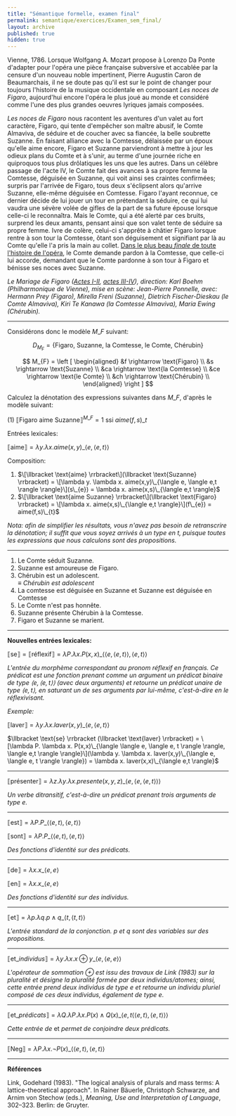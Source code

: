 ```yaml
---
title: "Sémantique formelle, examen final"
permalink: semantique/exercices/Examen_sem_final/
layout: archive
published: true
hidden: true
---
```


Vienne, 1786. Lorsque Wolfgang A. Mozart propose à Lorenzo Da Ponte d'adapter pour l'opéra une pièce française subversive et accablée par la censure d'un nouveau noble impertinent, Pierre Augustin Caron de Beaumarchais, il ne se doute pas qu'il est sur le point de changer pour toujours l'histoire de la musique occidentale en composant *Les noces de Figaro*, aujourd'hui encore l'opéra le plus joué au monde et considéré comme l'une des plus grandes oeuvres lyriques jamais composées.

*Les noces de Figaro* nous racontent les aventures d'un valet au fort caractère, Figaro, qui tente d'empêcher son maître abusif, le Comte Almaviva, de séduire et de coucher avec sa fiancée, la belle soubrette Suzanne. En faisant alliance avec la Comtesse, délaissée par un époux qu'elle aime encore, Figaro et Suzanne parviendront à mettre à jour les odieux plans du Comte et à s'unir, au terme d'une journée riche en quiproquos tous plus drôlatiques les uns que les autres. Dans un célèbre passage de l'acte IV, le Comte fait des avances à sa propre femme la Comtesse, déguisée en Suzanne, qui voit ainsi ses craintes confirmées; surpris par l'arrivée de Figaro, tous deux s'éclipsent alors qu'arrive Suzanne, elle-même déguisée en Comtesse. Figaro l'ayant reconnue, ce dernier décide de lui jouer un tour en prétendant la séduire, ce qui lui vaudra une sévère volée de gifles de la part de sa future épouse lorsque celle-ci le reconnaîtra. Mais le Comte, qui a été alerté par ces bruits, surprend les deux amants, pensant ainsi que son valet tente de séduire sa propre femme. Ivre de colère, celui-ci s'apprête à châtier Figaro lorsque rentre à son tour la Comtesse, ôtant son déguisement et signifiant par là au Comte qu'elle l'a pris la main au collet. [Dans le plus beau *finale* de toute l'histoire de l'opéra](https://www.youtube.com/watch?v=aE5EtS-b2pc), le Comte demande pardon à la Comtesse, que celle-ci lui accorde, demandant que le Comte pardonne à son tour à Figaro et bénisse ses noces avec Suzanne.

*Le Mariage de Figaro ([Actes I-II](https://www.youtube.com/watch?v=cN0-kbBSDHY), [actes III-IV](https://www.youtube.com/watch?v=aE5EtS-b2pc)), direction: Karl Boehm (Philharmonique de Vienne), mise en scène: Jean-Pierre Ponnelle, avec: Hermann Prey (Figaro), Mirella Freni (Suzanne), Dietrich Fischer-Dieskau (le Comte Almaviva), Kiri Te Kanawa (la Comtesse Almaviva), Maria Ewing (Chérubin).*

---

Considérons donc le modèle $M\_{F}$ suivant:

$$
D_{M_{F}} = \{ \text{Figaro, Suzanne, la Comtesse, le Comte, Chérubin}
\}
$$

$$
M_{F} =
\left [ \begin{aligned}
  &f \rightarrow \text{Figaro} \\
  &s \rightarrow \text{Suzanne} \\
  &ca \rightarrow \text{la Comtesse} \\
  &ce \rightarrow \text{le Comte} \\
  &ch \rightarrow \text{Chérubin} \\
\end{aligned} \right ]
$$

Calculez la dénotation des expressions suivantes dans $M\_{F}$, d'après le modèle suivant:

(1) $\llbracket \text{Figaro aime Suzanne} \rrbracket^{M\_{F}} = 1$ ssi $aime(f,s)\_{t}$

Entrées lexicales:

$\llbracket \text{aime} \rrbracket = \lambda y. \lambda x. aime(x,y)\_{\langle e, \langle e,t \rangle \rangle}$

Composition:

1. $\[\llbracket \text{aime} \rrbracket\](\llbracket \text{Suzanne} \rrbracket) = \[\lambda y. \lambda x. aime(x,y)\_{\langle e, \langle e,t \rangle \rangle}\](s\_{e}) = \lambda x. aime(x,s)\_{\langle e,t \rangle}$
2. $\[\llbracket \text{aime Suzanne} \rrbracket\](\llbracket \text{Figaro} \rrbracket) = \[\lambda x. aime(x,s)\_{\langle e,t \rangle}\](f\_{e}) = aime(f,s)\_{t}$

*Nota: afin de simplifier les résultats, vous n'avez pas besoin de retranscrire la dénotation; il suffit que vous soyez arrivés à un type en $t$, puisque toutes les expressions que nous calculons sont des propositions.*

---

1. Le Comte séduit Suzanne.
2. Suzanne est amoureuse de Figaro.
3. Chérubin est un adolescent.  
   *$\equiv$ Chérubin est adolescent*
4. La comtesse est déguisée en Suzanne et Suzanne est déguisée en Comtesse
5. Le Comte n'est pas honnête.
6. Suzanne présente Chérubin à la Comtesse.
7. Figaro et Suzanne se marient.

---

**Nouvelles entrées lexicales:**

$\llbracket \text{se} \rrbracket = \llbracket \text{réflexif} \rrbracket = \lambda P. \lambda x. P(x,x)\_{\langle \langle e, \langle e, t \rangle \rangle, \langle e,t \rangle \rangle}$

*L'entrée du morphème correspondant au pronom réflexif en français. Ce prédicat est une fonction prenant comme un argument un prédicat binaire de type $\langle e, \langle e,t \rangle \rangle$ (avec deux arguments) et retourne un prédicat unaire de type $\langle e,t \rangle$, en saturant un de ses arguments par lui-même, c'est-à-dire en le réflexivisant.*

*Exemple:*

$\llbracket \text{laver} \rrbracket = \lambda y. \lambda x. laver(x,y)\_{\langle e, \langle e, t \rangle \rangle}$

$\llbracket \text{se} \rrbracket (\llbracket \text{laver} \rrbracket) = \[\lambda P. \lambda x. P(x,x)\_{\langle \langle e, \langle e, t \rangle \rangle, \langle e,t \rangle \rangle}\](\lambda y. \lambda x. laver(x,y)\_{\langle e, \langle e, t \rangle \rangle}) = \lambda x. laver(x,x)\_{\langle e,t \rangle}$

---

$\llbracket \text{présenter} \rrbracket = \lambda z. \lambda y. \lambda x. presente(x,y,z)\_{\langle e, \langle e, \langle e,t \rangle \rangle \rangle}$

*Un verbe ditransitif, c'est-à-dire un prédicat prenant trois arguments de type $e$.*

---

$\llbracket \text{est} \rrbracket = \lambda P. P\_{\langle \langle e,t \rangle, \langle e,t \rangle \rangle}$  

$\llbracket \text{sont} \rrbracket = \lambda P. P\_{\langle \langle e,t \rangle, \langle e,t \rangle \rangle}$  

*Des fonctions d'identité sur des prédicats.*

---

$\llbracket \text{de} \rrbracket = \lambda x.x\_{\langle e,e \rangle}$  

$\llbracket \text{en} \rrbracket = \lambda x.x\_{\langle e,e \rangle}$

*Des fonctions d'identité sur des individus.*

---

$\llbracket \text{et} \rrbracket = \lambda p. \lambda q. p \land q\_{\langle t, \langle t,t \rangle \rangle}$

*L'entrée standard de la conjonction. $p$ et $q$ sont des variables sur des propositions.*

---

$\llbracket \text{et}\_{individus} \rrbracket = \lambda y. \lambda x. x \oplus y\_{\langle e, \langle e,e \rangle \rangle}$  

*L'opérateur de sommation $\oplus$ est issu des travaux de Link (1983) sur la pluralité et désigne la pluralité formée par deux individus/atomes; ainsi, cette entrée prend deux individus de type $e$ et retourne un individu pluriel composé de ces deux individus, également de type $e$.*

---

$\llbracket \text{et}\_{prédicats} \rrbracket = \lambda Q. \lambda P. \lambda x. P(x) \land Q(x)\_{\langle e,t \langle \langle e,t \rangle, \langle e,t \rangle \rangle \rangle}$  

*Cette entrée de* et *permet de conjoindre deux prédicats.*

---

$\llbracket \text{Neg} \rrbracket = \lambda P. \lambda x. \neg P(x)\_{\langle \langle e,t \rangle, \langle e,t \rangle \rangle}$

---

**Références**

Link, Godehard (1983). "The logical analysis of plurals and mass terms: A lattice-theoretical approach". In Rainer Bäuerle, Christoph Schwarze, and Arnim von Stechow (eds.), *Meaning, Use and Interpretation of Language*, 302–323. Berlin: de Gruyter.
